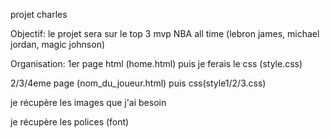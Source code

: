 projet charles

Objectif:
le projet sera sur le top 3 mvp NBA all time (lebron james, michael jordan, magic johnson)

Organisation:
1er page html (home.html) puis je ferais le css (style.css)

2/3/4eme page (nom_du_joueur.html) puis css(style1/2/3.css)

je récupère les images que j'ai besoin

je récupère les polices (font)

